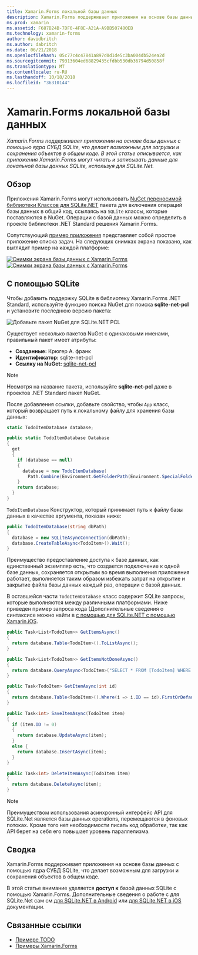 ```yaml
---
title: Xamarin.Forms локальной базы данных
description: Xamarin.Forms поддерживает приложения на основе базы данных с помощью ядра СУБД SQLite, что делает возможным для загрузки и сохранения объектов в общем коде. В этой статье описывается, как приложения Xamarin.Forms могут читать и записывать данные для локальной базы данных SQLite, используя для SQLite.Net.
ms.prod: xamarin
ms.assetid: F687B24B-7DF0-4F8E-A21A-A9BB507480EB
ms.technology: xamarin-forms
author: davidbritch
ms.author: dabritch
ms.date: 06/21/2018
ms.openlocfilehash: 05c77c4c47841a897d0d1de5c3ba004db524ea2d
ms.sourcegitcommit: 79313604ed68829435cfdbb530db36794d50858f
ms.translationtype: MT
ms.contentlocale: ru-RU
ms.lasthandoff: 10/18/2018
ms.locfileid: "36310144"
---
```

# <a name="xamarinforms-local-databases"></a>Xamarin.Forms локальной базы данных

_Xamarin.Forms поддерживает приложения на основе базы данных с помощью ядра СУБД SQLite, что делает возможным для загрузки и сохранения объектов в общем коде. В этой статье описывается, как приложения Xamarin.Forms могут читать и записывать данные для локальной базы данных SQLite, используя для SQLite.Net._

## <a name="overview"></a>Обзор

Приложения Xamarin.Forms могут использовать [NuGet переносимой библиотеки Классов для SQLite.NET](https://www.nuget.org/packages/sqlite-net-pcl/) пакета для включения операций базы данных в общий код, ссылаясь на `SQLite` классы, которые поставляются в NuGet. Операции с базой данных можно определить в проекте библиотеки .NET Standard решения Xamarin.Forms.

Сопутствующий [пример приложения](https://github.com/xamarin/xamarin-forms-samples/tree/master/Todo) представляет собой простое приложение списка задач. На следующих снимках экрана показано, как выглядит пример на каждой платформе:

[![Снимки экрана базы данных с Xamarin.Forms](databases-images/todo-list-sml.png "TodoList первой страницы, снимки экрана")](databases-images/todo-list.png#lightbox "TodoList первой страницы, снимки экрана") [ ![ Снимки экрана базы данных с Xamarin.Forms](databases-images/todo-list-sml.png "TodoList первой страницы, снимки экрана")](databases-images/todo-list.png#lightbox "TodoList первой страницы, снимки экрана")

<a name="Using_SQLite_with_PCL" />

## <a name="using-sqlite"></a>С помощью SQLite

Чтобы добавить поддержку SQLite в библиотеку Xamarin.Forms .NET Standard, используйте функцию поиска NuGet для поиска **sqlite-net-pcl** и установите последнюю версию пакета:

![Добавьте пакет NuGet для SQLite.NET PCL](databases-images/vs2017-sqlite-pcl-nuget.png "добавьте пакет NuGet для SQLite.NET PCL")

Существует несколько пакетов NuGet с одинаковыми именами, правильный пакет имеет атрибуты:

- **Созданные:** Крюгер A. франк
- **Идентификатор:** sqlite-net-pcl
- **Ссылку на NuGet:** [sqlite-net-pcl](https://www.nuget.org/packages/sqlite-net-pcl/)

> [!NOTE]
> Несмотря на название пакета, используйте **sqlite-net-pcl** даже в проектов .NET Standard пакет NuGet.

После добавления ссылки, добавьте свойство, чтобы `App` класс, который возвращает путь к локальному файлу для хранения базы данных:

```csharp
static TodoItemDatabase database;

public static TodoItemDatabase Database
{
  get
  {
    if (database == null)
    {
      database = new TodoItemDatabase(
        Path.Combine(Environment.GetFolderPath(Environment.SpecialFolder.LocalApplicationData), "TodoSQLite.db3"));
    }
    return database;
  }
}
```

`TodoItemDatabase` Конструктор, который принимает путь к файлу базы данных в качестве аргумента, показан ниже:

```csharp
public TodoItemDatabase(string dbPath)
{
  database = new SQLiteAsyncConnection(dbPath);
  database.CreateTableAsync<TodoItem>().Wait();
}
```

Преимущество предоставление доступа к базе данных, как единственный экземпляр есть, что создается подключение к одной базе данных, сохраняется открытым во время выполнения приложения работает, выполняется таким образом избежать затрат на открытие и закрытие файла базы данных каждый раз, операции с базой данных.

В оставшейся части `TodoItemDatabase` класс содержит SQLite запросы, которые выполняются между различными платформами. Ниже приведен пример запроса кода (Дополнительные сведения о синтаксисе можно найти в [с помощью для SQLite.NET с помощью Xamarin.iOS](~/ios/data-cloud/data/using-sqlite-orm.md).

```csharp
public Task<List<TodoItem>> GetItemsAsync()
{
  return database.Table<TodoItem>().ToListAsync();
}

public Task<List<TodoItem>> GetItemsNotDoneAsync()
{
  return database.QueryAsync<TodoItem>("SELECT * FROM [TodoItem] WHERE [Done] = 0");
}

public Task<TodoItem> GetItemAsync(int id)
{
  return database.Table<TodoItem>().Where(i => i.ID == id).FirstOrDefaultAsync();
}

public Task<int> SaveItemAsync(TodoItem item)
{
  if (item.ID != 0)
  {
    return database.UpdateAsync(item);
  }
  else {
    return database.InsertAsync(item);
  }
}

public Task<int> DeleteItemAsync(TodoItem item)
{
  return database.DeleteAsync(item);
}
```

> [!NOTE]
> Преимуществом использования асинхронный интерфейс API для SQLite.Net является базы данных operations, перемещаются в фоновых потоках. Кроме того нет необходимости писать код обработки, так как API берет на себя его повышает уровень параллелизма.

## <a name="summary"></a>Сводка

Xamarin.Forms поддерживает приложения на основе базы данных с помощью ядра СУБД SQLite, что делает возможным для загрузки и сохранения объектов в общем коде.

В этой статье внимание уделяется **доступ к** базой данных SQLite с помощью Xamarin.Forms. Дополнительные сведения о работе с для SQLite.Net сам см [для SQLite.NET в Android](~/android/data-cloud/data-access/using-sqlite-orm.md) или [для SQLite.NET в iOS](~/ios/data-cloud/data/using-sqlite-orm.md) документации.

## <a name="related-links"></a>Связанные ссылки

- [Примере TODO](https://developer.xamarin.com/samples/xamarin-forms/Todo/)
- [Примеры Xamarin.Forms](https://developer.xamarin.com/samples/xamarin-forms/all/)

